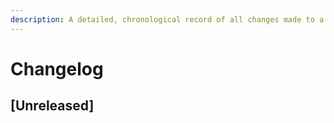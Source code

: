 ```yaml
---
description: A detailed, chronological record of all changes made to a project, often including technical information.
---
```


# Changelog

## [Unreleased]
